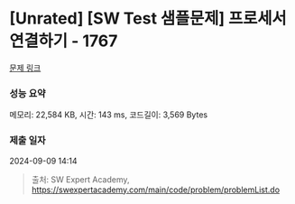 # [Unrated] [SW Test 샘플문제] 프로세서 연결하기 - 1767 

[문제 링크](https://swexpertacademy.com/main/code/problem/problemDetail.do?contestProbId=AV4suNtaXFEDFAUf) 

### 성능 요약

메모리: 22,584 KB, 시간: 143 ms, 코드길이: 3,569 Bytes

### 제출 일자

2024-09-09 14:14



> 출처: SW Expert Academy, https://swexpertacademy.com/main/code/problem/problemList.do